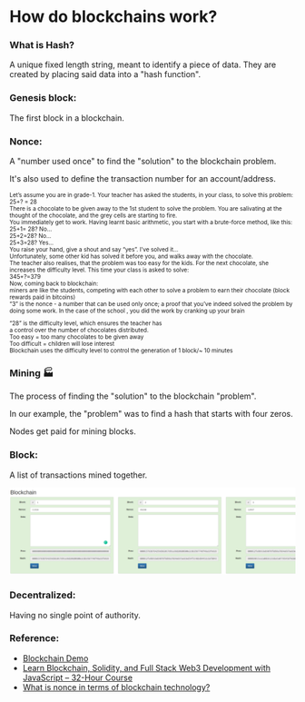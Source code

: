 # How do blockchains work?

### What is Hash?

A unique fixed length string, meant to identify a piece of data.
They are created by placing said data into a "hash function".

### Genesis block:

The first block in a blockchain.

### Nonce:

A "number used once" to find the "solution" to the blockchain problem.

It's also used to define the transaction number for an account/address.

<div style="font-size: 10px">
Let’s assume you are in grade-1. Your teacher has asked the students, in your class, to solve this problem:
<br/>
25+? = 28
<br/>
There is a chocolate to be given away to the 1st student to solve the problem. You are salivating at the thought of the chocolate, and the grey cells are starting to fire.
<br/>
You immediately get to work. Having learnt basic arithmetic, you start with a brute-force method, like this:
<br/>
25+1= 28? No…
<br/>
25+2=28? No…
<br/>
25+3=28? Yes…
<br/>
You raise your hand, give a shout and say “yes”. I’ve solved it…
<br/>
Unfortunately, some other kid has solved it before you, and walks away with the chocolate.
<br/>
The teacher also realises, that the problem was too easy for the kids. For the next chocolate, she increases the difficulty level. This time your class is asked to solve:
<br/>
345+?=379
<br/>
Now, coming back to blockchain:
<br/>
miners are like the students, competing with each other to solve a problem to earn their chocolate (block rewards paid in bitcoins)
<br/>
“3” is the nonce - a number that can be used only once; a proof that you’ve indeed solved the problem by doing some work. In the case of the school , you did the work by cranking up your brain<br/>

“28” is the difficulty level, which ensures the teacher has <br/>
a control over the number of chocolates distributed.
<br/>
Too easy = too many chocolates to be given away
<br/>
Too difficult = children will lose interest
<br/>
Blockchain uses the difficulty level to control the generation of 1 block/~ 10 minutes
</div>

### Mining :factory:

The process of finding the "solution" to the blockchain "problem".

In our example, the "problem" was to find a hash that starts with four zeros.

Nodes get paid for mining blocks.

### Block:

A list of transactions mined together.

<img src="/images/lession1_blockchain_basic/block_example.png">

### Decentralized:

Having no single point of authority.

### Reference:
- [Blockchain Demo](https://andersbrownworth.com/blockchain/)
- [Learn Blockchain, Solidity, and Full Stack Web3 Development with JavaScript – 32-Hour Course](https://www.youtube.com/watch?v=gyMwXuJrbJQ)
- [What is nonce in terms of blockchain technology?](https://www.quora.com/What-is-nonce-in-terms-of-blockchain-technology)